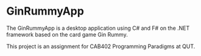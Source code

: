 # GinRummyApp

The GinRummyApp is a desktop application using C# and F# on the .NET framework based on the card game Gin Rummy.

This project is an assignment for CAB402 Programming Paradigms at QUT.